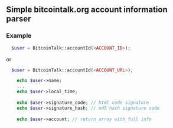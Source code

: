 ## Simple bitcointalk.org account information parser

### Example

```php
  $user = BitcoinTalk::accountId(<ACCOUNT_ID>);
```

or

```php
  $user = BitcoinTalk::accountId(<ACCOUNT_URL>);
```

```php
    echo $user->name;
    ...
    echo $user->local_time;
    
    echo $user->signature_code; // html code signature
    echo $user->signature_hash; // md5 hash signature code
    
    echo $user->account; // return array with full info
```

